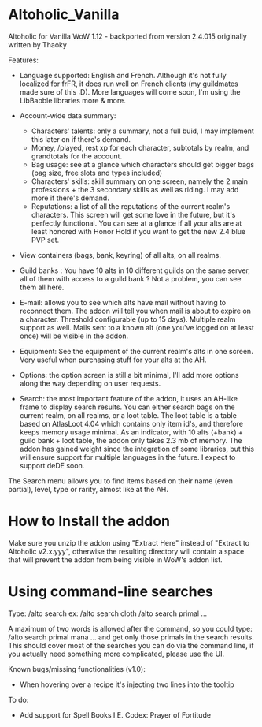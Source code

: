 # Altoholic_Vanilla
Altoholic for Vanilla WoW 1.12 - backported from version 2.4.015 originally written by Thaoky

Features:

- Language supported: English and French. Although it's not fully localized for frFR, it does run well on French clients (my guildmates made sure of this :D). More languages will come soon, I'm using the LibBabble libraries more & more.


- Account-wide data summary:
	- Characters' talents: only a summary, not a full buid, I may implement this later on if there's demand.
	- Money, /played, rest xp for each character, subtotals by realm, and grandtotals for the account.
	- Bag usage: see at a glance which characters should get bigger bags (bag size, free slots and types included)
	- Characters' skills: skill summary on one screen, namely the 2 main professions + the 3 secondary skills as well as riding. I may add more if there's demand.
	- Reputations: a list of all the reputations of the current realm's characters. This screen will get some love in the future, but it's perfectly functional. You can see at a glance if all your alts are at least honored with Honor Hold if you want to get the new 2.4 blue PVP set.

- View containers (bags, bank, keyring) of all alts, on all realms.

- Guild banks : You have 10 alts in 10 different guilds on the same server, all of them with access to a guild bank ?
Not a problem, you can see them all here.

- E-mail: allows you to see which alts have mail without having to reconnect them. The addon will tell you when mail is about to expire on a character. Threshold configurable (up to 15 days). Multiple realm support as well. Mails sent to a known alt (one you've logged on at least once) will be visible in the addon.

- Equipment: See the equipment of the current realm's alts in one screen. Very useful when purchasing stuff for your alts at the AH.

- Options: the option screen is still a bit minimal, I'll add more options along the way depending on user requests.

- Search: the most important feature of the addon, it uses an AH-like frame to display search results. You can either search bags on the current realm, on all realms, or a loot table.
The loot table is a table based on AtlasLoot 4.04 which contains only item id's, and therefore keeps memory usage minimal.
As an indicator, with 10 alts (+bank) + guild bank + loot table, the addon only takes 2.3 mb of memory. The addon has gained weight since the integration of some libraries, but this will ensure support for multiple languages in the future. I expect to support deDE soon.

The Search menu allows you to find items based on their name (even partial), level, type or rarity, almost like at the AH.

How to Install the addon
========================

Make sure you unzip the addon using "Extract Here" instead of "Extract to Altoholic v2.x.yyy", otherwise the resulting directory will contain a space that will prevent the addon from being visible in WoW's addon list.

Using command-line searches
===========================

Type: /alto search <item>
ex: 
/alto search cloth
/alto search primal
...

A maximum of two words is allowed after the command, so you could type:
/alto search primal mana 		... and get only those primals in the search results.
This should cover most of the searches you can do via the command line, if you actually need something more complicated, please use the UI.

Known bugs/missing functionalities (v1.0):
- When hovering over a recipe it's injecting two lines into the tooltip

To do:
- Add support for Spell Books I.E. Codex: Prayer of Fortitude
